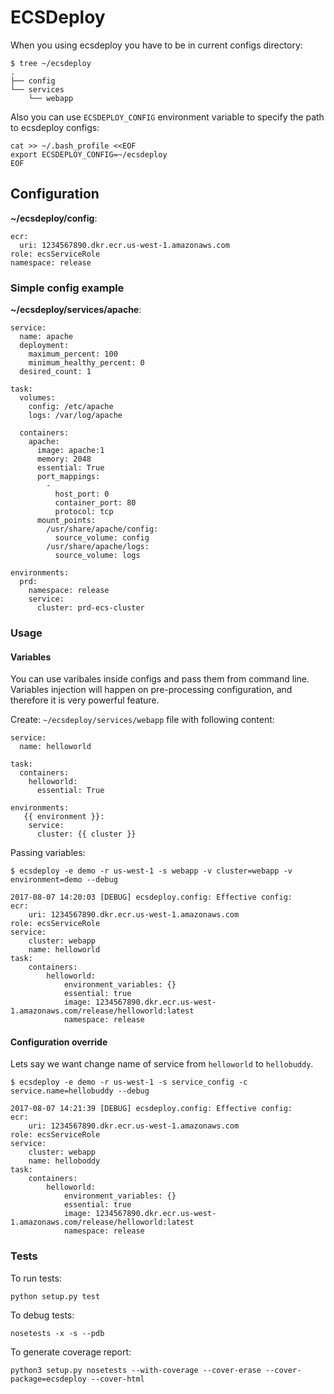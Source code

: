 # ECSDeploy

When you using ecsdeploy you have to be in current configs directory:
```
$ tree ~/ecsdeploy
.
├── config
└── services
    └── webapp
```

Also you can use `ECSDEPLOY_CONFIG` environment variable to specify the path to ecsdeploy configs:

```
cat >> ~/.bash_profile <<EOF
export ECSDEPLOY_CONFIG=~/ecsdeploy
EOF
```

## Configuration

**~/ecsdeploy/config**:
```
ecr:
  uri: 1234567890.dkr.ecr.us-west-1.amazonaws.com
role: ecsServiceRole
namespace: release
```

### Simple config example

**~/ecsdeploy/services/apache**:
```
service:
  name: apache
  deployment:
    maximum_percent: 100
    minimum_healthy_percent: 0
  desired_count: 1

task:
  volumes:
    config: /etc/apache
    logs: /var/log/apache

  containers:
    apache:
      image: apache:1
      memory: 2048
      essential: True
      port_mappings:
        -
          host_port: 0
          container_port: 80
          protocol: tcp
      mount_points:
        /usr/share/apache/config:
          source_volume: config
        /usr/share/apache/logs:
          source_volume: logs

environments:
  prd:
    namespace: release
    service:
      cluster: prd-ecs-cluster
```

### Usage

#### Variables
You can use varibales inside configs and pass them from command line. 
Variables injection will happen on pre-processing configuration, and therefore it is very powerful feature.

Create: `~/ecsdeploy/services/webapp` file with following content:
```
service:
  name: helloworld 

task:
  containers:
    helloworld:
      essential: True

environments:
   {{ environment }}: 
    service:
      cluster: {{ cluster }}
```

Passing variables:
```
$ ecsdeploy -e demo -r us-west-1 -s webapp -v cluster=webapp -v environment=demo --debug

2017-08-07 14:20:03 [DEBUG] ecsdeploy.config: Effective config:
ecr:
    uri: 1234567890.dkr.ecr.us-west-1.amazonaws.com
role: ecsServiceRole
service:
    cluster: webapp
    name: helloworld
task:
    containers:
        helloworld:
            environment_variables: {}
            essential: true
            image: 1234567890.dkr.ecr.us-west-1.amazonaws.com/release/helloworld:latest
            namespace: release
```

#### Configuration override

Lets say we want change name of service from `helloworld` to `hellobuddy`.

```
$ ecsdeploy -e demo -r us-west-1 -s service_config -c service.name=hellobuddy --debug

2017-08-07 14:21:39 [DEBUG] ecsdeploy.config: Effective config:
ecr:
    uri: 1234567890.dkr.ecr.us-west-1.amazonaws.com
role: ecsServiceRole
service:
    cluster: webapp
    name: helloboddy
task:
    containers:
        helloworld:
            environment_variables: {}
            essential: true
            image: 1234567890.dkr.ecr.us-west-1.amazonaws.com/release/helloworld:latest
            namespace: release
```

### Tests

To run tests:
```
python setup.py test
```

To debug tests:
```
nosetests -x -s --pdb
```

To generate coverage report:
```
python3 setup.py nosetests --with-coverage --cover-erase --cover-package=ecsdeploy --cover-html
```
